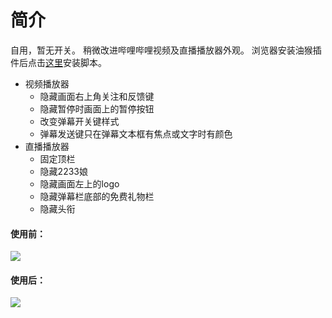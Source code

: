 # 简介

自用，暂无开关。
稍微改进哔哩哔哩视频及直播播放器外观。
浏览器安装油猴插件后点击[这里](https://github.com/xiaomaofeimao/bilibili_player_looks/raw/master/bilibili_player_looks.user.js)安装脚本。

- 视频播放器
    - 隐藏画面右上角关注和反馈键
    - 隐藏暂停时画面上的暂停按钮
    - 改变弹幕开关键样式
    - 弹幕发送键只在弹幕文本框有焦点或文字时有颜色
- 直播播放器
    - 固定顶栏
    - 隐藏2233娘
    - 隐藏画面左上的logo
    - 隐藏弹幕栏底部的免费礼物栏
    - 隐藏头衔

#### 使用前：
![](http://wx3.sinaimg.cn/mw690/87155711ly1g1yv2nqj71j20ru0h5abr.jpg)
#### 使用后：
![](http://wx1.sinaimg.cn/mw690/87155711ly1g1yv2r4nrnj20rx0h9abr.jpg)
